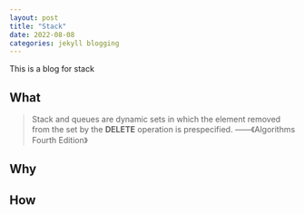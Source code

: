```yaml
---
layout: post
title: "Stack"
date: 2022-08-08
categories: jekyll blogging
---
```


This is a blog for stack

## What
>Stack and queues are dynamic sets in which the element removed from 
> the set by the **DELETE** operation is prespecified. 
> ——《Algorithms Fourth Edition》

[//]: # (bundle exec jekyll serve --livereload)

## Why

## How
